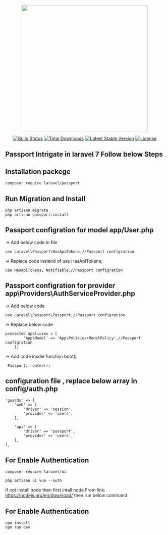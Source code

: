 <p align="center"><img src="https://res.cloudinary.com/dtfbvvkyp/image/upload/v1566331377/laravel-logolockup-cmyk-red.svg" width="400"></p>

<p align="center">
<a href="https://travis-ci.org/laravel/framework"><img src="https://travis-ci.org/laravel/framework.svg" alt="Build Status"></a>
<a href="https://packagist.org/packages/laravel/framework"><img src="https://poser.pugx.org/laravel/framework/d/total.svg" alt="Total Downloads"></a>
<a href="https://packagist.org/packages/laravel/framework"><img src="https://poser.pugx.org/laravel/framework/v/stable.svg" alt="Latest Stable Version"></a>
<a href="https://packagist.org/packages/laravel/framework"><img src="https://poser.pugx.org/laravel/framework/license.svg" alt="License"></a>
</p>

## Passport Intrigate in laravel 7 Follow below Steps

## Installation packege
```
composer require laravel/passport
```

## Run Migration and Install
```
php artisan migrate
php artisan passport:install
```

## Passport configration for model app/User.php
-> Add below code in file <br>
```
use Laravel\Passport\HasApiTokens;//Passport configration
```

-> Replace code instend of use HasApiTokens;<br>
```
use HasApiTokens, Notifiable;//Passport configration
```

## Passport configration for provider app\Providers\AuthServiceProvider.php

-> Add below code <br>
```
use Laravel\Passport\Passport;//Passport configration
```

-> Replace below code <br>
```
protected $policies = [
        'App\Model' => 'App\Policies\ModelPolicy',//Passport configration
    ];
```     
-> Add code insdie function boot() <br>
```
 Passport::routes(); 
```

## configuration file , replace below array in config/auth.php <br>
```
'guards' => [
    'web' => [
        'driver' => 'session',
        'provider' => 'users',
    ],

    'api' => [
        'driver' => 'passport',
        'provider' => 'users',
    ],
],
```

## For Enable Authentication <br>
```
composer require laravel/ui

php artisan ui vue --auth
```
If not install node then first intall node From
link: https://nodejs.org/en/download/ then run below command

## For Enable Authentication <br>
```
npm install
npm run dev
```



